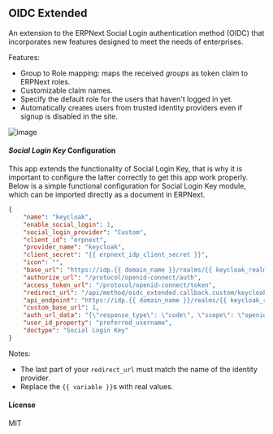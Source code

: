 ## OIDC Extended

An extension to the ERPNext Social Login authentication method (OIDC) that incorporates new features designed to meet the needs of enterprises.

Features:

- Group to Role mapping: maps the received *groups* as token claim to ERPNext roles.
- Customizable claim names.
- Specify the default role for the users that haven't logged in yet.
- Automatically creates users from trusted identity providers even if signup is disabled in the site.

![image](https://github.com/MohammedNoureldin/frappe-oidc-extended/assets/14913147/e72cd642-efb5-4aab-a954-77c3744adab4)

#### *Social Login Key* Configuration

This app extends the functionality of Social Login Key, that is why it is important to configure the latter correctly to get this app work properly. Below is a simple functional configuration for Social Login Key module, which can be imported directly as a document in ERPNext.

```json
{
    "name": "keycloak",
    "enable_social_login": 1,
    "social_login_provider": "Custom",
    "client_id": "erpnext",
    "provider_name": "keycloak",
    "client_secret": "{{ erpnext_idp_client_secret }}",
    "icon": "",
    "base_url": "https://idp.{{ domain_name }}/realms/{{ keycloak_realm }}",
    "authorize_url": "/protocol/openid-connect/auth",
    "access_token_url": "/protocol/openid-connect/token",
    "redirect_url": "/api/method/oidc_extended.callback.custom/keycloak",
    "api_endpoint": "https://idp.{{ domain_name }}/realms/{{ keycloak_realm }}/protocol/openid-connect/userinfo",
    "custom_base_url": 1,
    "auth_url_data": "{\"response_type\": \"code\", \"scope\": \"openid profile email\"}",
    "user_id_property": "preferred_username",
    "doctype": "Social Login Key"
}
```

Notes:

- The last part of your `redirect_url` must match the name of the identity provider.
- Replace the `{{ variable }}`s with real values.

#### License

MIT
